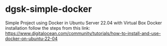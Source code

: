 # dgsk-simple-docker
Simple Project using Docker in Ubuntu Server 22.04 with Virtual Box
Docker installation follow the steps from this link: https://www.digitalocean.com/community/tutorials/how-to-install-and-use-docker-on-ubuntu-22-04
